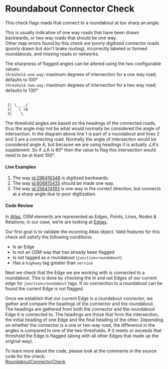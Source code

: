 # Roundabout Connector Check

This check flags roads that connect to a roundabout at too sharp an angle. 

This is usually indicative of one way roads that have been drawn backwards, or two way roads that should be one way.   
Other map errors found by this check are poorly digitized connector roads (poorly drawn but don't brake routing), 
incorrectly labeled or formed roundabouts, and missing roads or networks.

The sharpness of flagged angles can be altered using the two configurable values:  
`threshold.one-way`: maximum degrees of intersection for a one way road; defaults to 100°  
`threshold.two-way`: maximum degrees of intersection for a two way road; defaults to 130°  
<br>
```
 1| \____/
 2|   \ ∠A
 3|    \
```
The threshold angles are based on the headings of the connected roads, thus the angle may not be what would normally be 
considered the angle of intersection. In the diagram above line 1 is part of a roundabout and lines 2 and 3 are a 
connecting road. Normally the angle of intersection would be considered angle A, but because we are using headings it is 
actually ∠A's supplement. So if ∠A is 80° then the value to flag this intersection would need to be at least 100°.

#### Live Examples

1. The way [id:296416348](https://www.openstreetmap.org/way/296416348) is digitized backwards.
2. The way [id:606815435](https://www.openstreetmap.org/way/606815435) should be made one way.
3. The way [id:256474193](https://www.openstreetmap.org/way/256474193) is one way in the correct direction, but connects 
at a sharp angle due to poor digitization.

#### Code Review

In [Atlas](https://github.com/osmlab/atlas), OSM elements are represented as Edges, Points, Lines, Nodes & Relations; in 
our case, we’re are looking at [Edges](https://github.com/osmlab/atlas/blob/dev/src/main/java/org/openstreetmap/atlas/geography/atlas/items/Edge.java).

Our first goal is to validate the incoming Atlas object. Valid features for this check will satisfy the following conditions:

* Is an Edge
* Is not an OSM way that has already been flagged
* Is not tagged as a roundabout (`junction=roundabout`)
* Has a `highway` tag greater than `service`

Next we check that the Edge we are working with is connected to a roundabout. This is done by checking the in and out 
Edges of our current edge for `junction=roundabout` tags. If no connection to a roundabout can be found the current Edge
is not flagged.

Once we establish that our current Edge is a roundabout connector, we gather and compare the headings of the connector 
and the roundabout. The headings are gathered from both the connector and the roundabout Edge it is connected to. The 
headings are those that form the intersection, the initial heading of one Edge and the final heading of the other. 
Depending on whether the connector is a one or two way road, the difference in the angles is compared to one of the two 
thresholds. If it meets or exceeds that threshold the Edge is flagged (along with all other Edges that made up the 
original way). 

To learn more about the code, please look at the comments in the source code for the check:  
[RoundaboutConnectorCheck](../../src/main/java/org/openstreetmap/atlas/checks/validation/tag/RoundaboutConnectorCheck.java)
